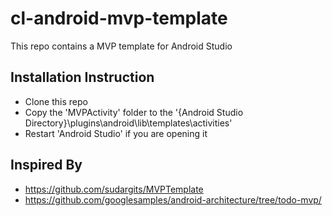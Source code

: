 # cl-android-mvp-template
This repo contains a MVP template for Android Studio

Installation Instruction
-
 - Clone this repo
 - Copy the 'MVPActivity' folder to the '{Android Studio Directory}\plugins\android\lib\templates\activities\'
 - Restart 'Android Studio' if you are opening it

Inspired By
-
 - https://github.com/sudargits/MVPTemplate
 - https://github.com/googlesamples/android-architecture/tree/todo-mvp/
